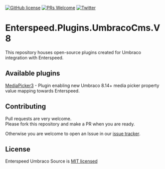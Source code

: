 [![GitHub license](https://img.shields.io/badge/license-MIT-blue.svg)](./LICENSE)
[![PRs Welcome](https://img.shields.io/badge/PRs-welcome-brightgreen.svg)](https://github.com/enterspeedhq/enterspeed-source-umbraco-cms/pulls)
[![Twitter](https://img.shields.io/twitter/follow/enterspeedhq?style=social)](https://twitter.com/enterspeedhq)

# Enterspeed.Plugins.UmbracoCms.V8

This repository houses open-source plugins created for Umbraco integration with Enterspeed.

## Available plugins

[MediaPicker3](./src/Enterspeed.Plugins.UmbracoCms.V8.MediaPicker3/) - Plugin enabling new Umbraco 8.14+ media picker property value mapping towards Enterspeed.

## Contributing

Pull requests are very welcome.  
Please fork this repository and make a PR when you are ready.

Otherwise you are welcome to open an Issue in our [issue tracker](https://github.com/enterspeedhq/enterspeed-plugins-umbraco-8-cms/issues).

## License

Enterspeed Umbraco Source is [MIT licensed](./LICENSE)
